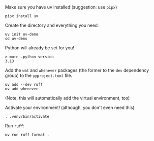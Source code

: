Make sure you have uv installed (suggestion: use `pipx`)
```
pipx install uv
```

Create the directory and everything you need:
```
uv init uv-demo
cd uv-demo
```

Python will already be set for you!
```
> more .python-version
3.13
```

Add the `wat` and `whenever` packages (the former to the `dev` dependency group) to the
`pyproject.toml` file.
```
uv add --dev ruff
uv add whenever
```
(Note, this will automatically add the virtual environment, too)

Activate your environment! (although, you don't even need this)
```
. .venv/bin/activate
```

Run `ruff`:
```bash
uv run ruff format .
```

